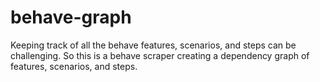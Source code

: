 # behave-graph
Keeping track of all the behave features, scenarios, and steps can be challenging. So this is a behave scraper creating a dependency graph of features, scenarios, and steps.
